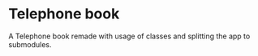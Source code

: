 # Telephone book

A Telephone book remade with usage of classes and splitting the app to submodules.